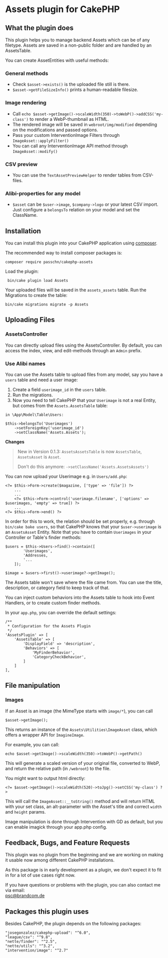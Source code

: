 # Assets plugin for CakePHP

## What the plugin does

This plugin helps you to manage backend Assets which can be of any filetype. Assets are 
saved in a non-public folder and are handled by an AssetsTable. 

You can create AssetEntities with useful methods:

### General methods

* Check `$asset->exists()` is the uploaded file still is there.
* `$asset->getFileSizeInfo()` prints a human-readable filesize.

### Image rendering 

* Call `echo $asset->getImage()->scaleWidth(350)->toWebP()->addCSS('my-class')` to render a WebP-thumbnail as HTML. 
* The rendered image will be saved in `webroot/img/modified` depending on the modifications and passed options. 
* Pass your custom InterventionImage Filters through `ImageAsset::applyFilter()`
* You can call any InterventionImage API method through `ImageAsset::modify()`

### CSV preview 

* You can use the `TextAssetPreviewHelper` to render tables from CSV-files. 

### Alibi-properties for any model

* `$asset` can be `$user->image`, `$company->logo` or your latest CSV import. Just configure a `belongsTo` relation on your model and set the ClassName.

## Installation

You can install this plugin into your CakePHP application using [composer](https://getcomposer.org).

The recommended way to install composer packages is:

```
composer require passchn/cakephp-assets
```

Load the plugin: 
```
 bin/cake plugin load Assets
```

Your uploaded files will be saved in the `assets_assets` table. Run the Migrations
to create the table: 
```
bin/cake migrations migrate -p Assets
```

## Uploading Files

### AssetsController

You can directly upload files using the AssetsController. By default, you can access
the index, view, and edit-methods through an `Admin` prefix. 

### Use Alibi names 

You can use the Assets table to upload files from any model, say you have a `users` table
and need a user image:
1. Create a field `userimage_id` in the `users` table.
2. Run the migrations. 
3. Now you need to tell CakePHP that your `Userimage` is not a real Entity, but comes from the `Assets.AssetsTable` table: 

```
in \App\Model\Table\Users: 

$this->belongsTo('Userimages')
    ->setForeignKey('userimage_id')
    ->setClassName('Assets.Assets');
```
**Changes**
> New in Version 0.1.3: `AssetsAssetsTable` is now `AssetsTable`, `AssetsAsset` is `Asset`.
> 
> Don't do this anymore: `->setClassName('Assets.AssetsAssets')`

You can now upload your Userimage e.g. in `Users/add.php`: 
```
<?= $this->Form->create($magazine, ['type' => 'file']) ?>
    ...
    ...
    <?= $this->Form->control('userimage.filename', ['options' => $userimages, 'empty' => true]) ?>
    ...
<?= $this->Form->end() ?>
```

In order for this to work, the relation should be set properly, e.g. through `bin/cake bake users`, so that 
CakePHP knows that your `$user->userimage` is an `AssetsAsset` Entity. Note that you have to contain
`Userimages` in your Controller or Table's finder methods: 

```
$users = $this->Users->find()->contain([
        'Userimages',
        'Addresses,
        '...
    ]);
    
$image = $users->first()->userimage?->getImage();
```

The Assets table won't save where the file came from. You can use the title, description, or category field to keep track of that. 

You can inject custom behaviors into the Assets table to hook into Event Handlers, or to create custom finder methods. 

In your `app.php`, you can override the default settings: 
```
/**
 * Configuration for the Assets Plugin
 */
'AssetsPlugin' => [
    'AssetsTable' => [
        'DisplayField' => 'description', 
        'Behaviors' => [
            'MyFinderBehavior',
            'CategoryCheckBehavior',
        ]
    ]
],
```

## File manipulation 

### Images 

If an Asset is an image (the MimeType starts with `image/*`), you can call 
```
$asset->getImage(); 
```

This returns an instance of the `Assets\Utilities\ImageAsset` class, which offers a wrapper API for `ImagineImage`. 

For example, you can call: 
```
echo $asset->getImage()->scaleWidth(350)->toWebP()->getPath()
```

This will generate a scaled version of your original file, converted to WebP, and return the relative path (in `/webroot`) to the file. 

You might want to output html directly: 

```
<?= $asset->getImage()->scaleWidth(520)->toJpg()->setCSS('my-class') ?>
```

This will call the `ImageAsset::__toString()` method and will return HTML with your set class,
an alt-parameter with the Asset's title and correct `width` and `height` params. 

Image manipulation is done through Intervention with GD as default, but you can enable imagick through your app.php config. 

## Feedback, Bugs, and Feature Requests

This plugin was no plugin from the beginning and we are working on making it usable now among different CakePHP installations. 

As this package is in early development as a plugin, we don't expect it to fit in for a lot of use cases right now.  

If you have questions or problems with the plugin, you can also contact me via email:  
[psc@brandcom.de](mailto:psc@brandcom.de) 

## Packages this plugin uses

Besides CakePHP, the plugin depends on the following packages: 
```
"josegonzalez/cakephp-upload": "^6.0",
"league/csv": "^9.8",
"nette/finder": "^2.5",
"nette/utils": "^3.2",
"intervention/image": "^2.7"
```
